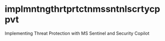 # implmntngthrtprtctnmssntnlscrtycppvt
Implementing Threat Protection with MS Sentinel and Security Copilot
